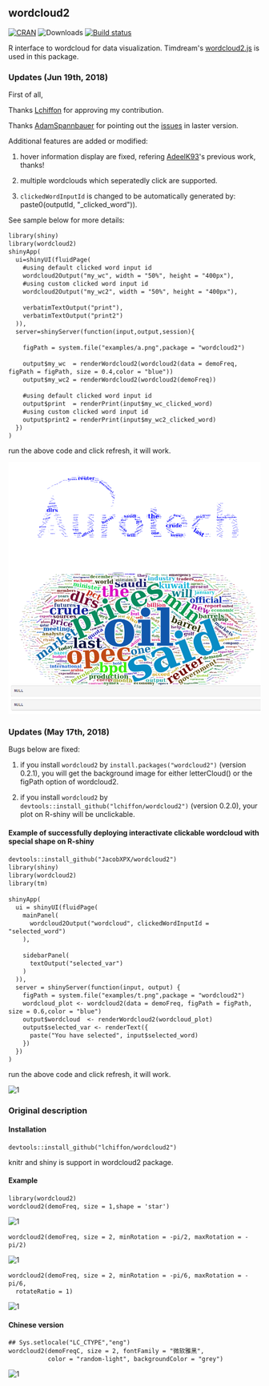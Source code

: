 ## wordcloud2

[![CRAN](https://www.r-pkg.org/badges/version/wordcloud2)](https://cran.r-project.org/package=wordcloud2)
![Downloads](https://cranlogs.r-pkg.org/badges/wordcloud2)
[![Build status](https://ci.appveyor.com/api/projects/status/wj5afxb1v42h8oui?svg=true)](https://ci.appveyor.com/project/lchiffon/wordcloud2)

R interface to wordcloud for data visualization.
Timdream's [wordcloud2.js](https://github.com/timdream/wordcloud2.js) is used in this package.

### Updates (Jun 19th, 2018)

First of all, 

Thanks [Lchiffon](https://github.com/Lchiffon) for approving my contribution.

Thanks [AdamSpannbauer](https://github.com/AdamSpannbauer) for pointing out the [issues](https://github.com/Lchiffon/wordcloud2/issues/45) in laster version.

Additional features are added or modified:

1. hover information display are fixed, refering [AdeelK93](https://github.com/AdeelK93)'s previous work, thanks!

2. multiple wordclouds which seperatedly click are supported.

3. `clickedWordInputId` is changed to be automatically generated by: paste0(outputId, "_clicked_word")).

See sample below for more details:

```
library(shiny)
library(wordcloud2)
shinyApp(
  ui=shinyUI(fluidPage(
    #using default clicked word input id
    wordcloud2Output("my_wc", width = "50%", height = "400px"),
    #using custom clicked word input id
    wordcloud2Output("my_wc2", width = "50%", height = "400px"),
    
    verbatimTextOutput("print"),
    verbatimTextOutput("print2")
  )),
  server=shinyServer(function(input,output,session){
    
    figPath = system.file("examples/a.png",package = "wordcloud2")
    
    output$my_wc  = renderWordcloud2(wordcloud2(data = demoFreq, figPath = figPath, size = 0.4,color = "blue"))
    output$my_wc2 = renderWordcloud2(wordcloud2(demoFreq))
    
    #using default clicked word input id
    output$print  = renderPrint(input$my_wc_clicked_word)
    #using custom clicked word input id
    output$print2 = renderPrint(input$my_wc2_clicked_word)
  })
)
```

run the above code and click refresh, it will work.

![1](examples/img/new.gif)

### Updates (May 17th, 2018)

Bugs below are fixed:

1. if you install `wordcloud2` by `install.packages("wordcloud2")` (version 0.2.1), you will get the background image for either letterCloud() or the figPath option of wordcloud2.

2. if you install `wordcloud2` by `devtools::install_github("lchiffon/wordcloud2")` (version 0.2.0), your plot on R-shiny will be unclickable.

#### Example of successfully deploying interactivate clickable wordcloud with special shape on R-shiny

```
devtools::install_github("JacobXPX/wordcloud2")
library(shiny)
library(wordcloud2)
library(tm)

shinyApp(
  ui = shinyUI(fluidPage(
    mainPanel(
      wordcloud2Output("wordcloud", clickedWordInputId = "selected_word")
    ),
    
    sidebarPanel(
      textOutput("selected_var")
    )
  )),
  server = shinyServer(function(input, output) {
    figPath = system.file("examples/t.png",package = "wordcloud2")
    wordcloud_plot <- wordcloud2(data = demoFreq, figPath = figPath, size = 0.6,color = "blue")
    output$wordcloud  <- renderWordcloud2(wordcloud_plot)
    output$selected_var <- renderText({ 
      paste("You have selected", input$selected_word)
    })
  })
)
```

run the above code and click refresh, it will work.

![1](examples/img/sample.png)


### Original description

#### Installation

```
devtools::install_github("lchiffon/wordcloud2")
```
knitr and shiny is support in wordcloud2 package.

#### Example

```
library(wordcloud2)
wordcloud2(demoFreq, size = 1,shape = 'star')
```

![1](examples/img/1.png)


```
wordcloud2(demoFreq, size = 2, minRotation = -pi/2, maxRotation = -pi/2)
```

![1](examples/img/2.png)


```
wordcloud2(demoFreq, size = 2, minRotation = -pi/6, maxRotation = -pi/6,
  rotateRatio = 1)
```

![1](examples/img/3.png)


#### Chinese version
```
## Sys.setlocale("LC_CTYPE","eng")
wordcloud2(demoFreqC, size = 2, fontFamily = "微软雅黑",
           color = "random-light", backgroundColor = "grey")
```

![1](examples/img/4.png)
